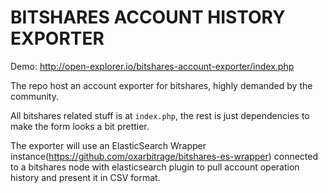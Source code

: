 # BITSHARES ACCOUNT HISTORY EXPORTER

Demo: http://open-explorer.io/bitshares-account-exporter/index.php

The repo host an account exporter for bitshares, highly demanded by the community.

All bitshares related stuff is at `index.php`, the rest is just dependencies to make the form looks a bit prettier.

The exporter will use an ElasticSearch Wrapper instance(https://github.com/oxarbitrage/bitshares-es-wrapper) connected to a bitshares node with elasticsearch plugin to pull account operation history and present it in CSV format.
